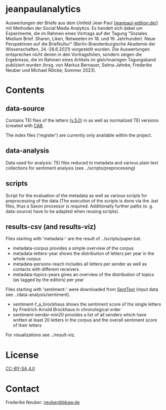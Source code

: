 # jeanpaulanalytics

Auswertungen der Briefe aus dem Umfeld Jean Paul ([jeanpaul-edition.de/](jeanpaul-edition.de/)) mit Methoden der Social Media Analytics.
Es handelt sich dabei um Experimente, die im Rahmen eines Vortrags auf der Tagung "Soziales Medium Brief. Sharen, Liken, Retweeten im 18. und 19. Jahrhundert. Neue Perspektiven auf die Briefkultur" (Berlin-Brandenburgische Akademie der Wissenschaften, 24.-26.6.2021) vorgestellt wurden. Die Auswertungen entsprechen nicht denen in den Vortragsfolien, sondern zeigen die Ergebnisse, die im Rahmen eines Artikels im gleichnamigen Tagungsband publiziert wurden (hrsg. von Markus Bernauer, Selma Jahnke, Frederike Neuber und Michael Rölcke; Sommer 2023). 

# Contents

## data-source

Contains TEI files of the letters ([v.5.0](https://github.com/telota/jean_paul_briefe/releases/tag/v.5.0)) in as well as normalized TEI versions (created with [CAB](https://kaskade.dwds.de/~moocow/software/DTA-CAB/). 

The index files ('register') are currently only available within the project.

## data-analysis

Data used for analysis: TEI files reduced to metadata and various plain text collections for sentiment analysis (see ../scripts/preprocessing)

## scripts

Script for the evaluation of the metadata as well as various scripts for preprocessing of the data (The execution of the scripts is done via the .bat files, thus a Saxon processor is required. Additionally further paths (e. g. data-source) have to be adapted when reusing scripts).

## results-csv (and results-viz)

Files starting with 'metadata-' are the result of ../scripts/paper.bat. 
* metadata-corpus provides a simple overview of the corpus
* metadata-letters-year shows the distribution of letters per year in the whole corpus
* metadata-persons-reach includes all letters per sender as well as contacts with different receivers
* metadata-topics-years gives an overview of the distribution of topics (as tagged by the editors) per year

Files starting with 'sentiment-' were downloaded from [SentText](https://thomasschmidtur.pythonanywhere.com/) (input data see ../data-analysis/sentiment).
* sentiment-f_a_brockhaus shows the sentiment score of the single letters by Friedrich Arnold Brockhaus in chronological order
* sentiment-sender-min20 provides a list of all senders which have written at least 20 letters in the corpus and the overall sentiment score of their letters

For visualizations see ../result-viz.

# License

[CC-BY-SA 4.0](https://creativecommons.org/licenses/by-sa/4.0)

# Contact

Frederike Neuber: neuber@bbaw.de
